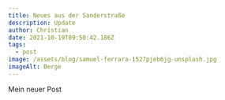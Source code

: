 ```yaml
---
title: Neues aus der Sanderstraße
description: Update
author: Christian
date: 2021-10-19T09:50:42.186Z
tags:
  - post
image: /assets/blog/samuel-ferrara-1527pjeb6jg-unsplash.jpg
imageAlt: Berge
---
```

Mein neuer Post